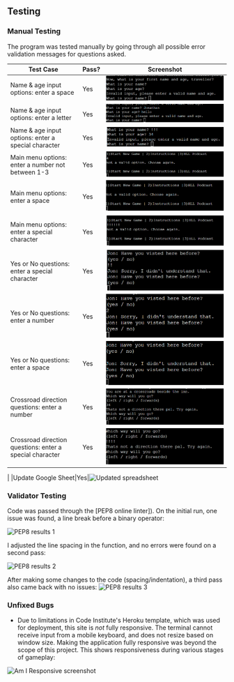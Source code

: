 ## Testing 

### Manual Testing
The program was tested manually by going through all possible error validation messages for questions asked.


| Test Case | Pass? | Screenshot |
|-----------|-------|------------|
|Name & age input options: enter a space|Yes|![Successful error message](/documents/testing/name-input-error-1.png)|
|Name & age input options: enter a letter|Yes|![Successful error message](/documents/testing/name-input-error-2.png)|
|Name & age input options: enter a special character|Yes|![Successful error message](/documents/testing/name-input-error-3.png)|
|Main menu options: enter a number not between 1-3|Yes|![Successful error message](/documents/testing/main-menu-input-error.png)|
|Main menu options: enter a space |Yes|![Successful error message](/documents/testing/main-menu-input-error.2.png)|
|Main menu options: enter a special character |Yes|![Successful error message](/documents/testing/main-menu-input-error.3.png)|
|Yes or No questions: enter a special character|Yes|![Successful error message](/documents/testing/yes-no-error.png)|
|Yes or No questions: enter a number|Yes|![Successful error message](/documents/testing/yes-no-error.2.png)|
|Yes or No questions: enter a space|Yes|![Successful error message](/documents/testing/yes-no-error.3.png)|
|Crossroad direction questions: enter a number|Yes|![Successful error message](/documents/testing/crossroads-error.png)|
|Crossroad direction questions: enter a special character|Yes|![Successful error message](/documents/testing/crossroads-error.2.png)|
|
|Update Google Sheet|Yes|![Updated spreadsheet](documentation/testing/high_score_sheet.png)



### Validator Testing 
Code was passed through the [PEP8 online linter]). On the initial run, one issue was found, a line break before a binary operator:

![PEP8 results 1]()

I adjusted the line spacing in the function, and no errors were found on a second pass:

![PEP8 results 2]()

After making some changes to the code (spacing/indentation), a third pass also came back with no issues:
![PEP8 results 3]()


### Unfixed Bugs

- Due to limitations in Code Institute's Heroku template, which was used for deployment, this site is *not* fully responsive. The terminal cannot receive input from a mobile keyboard, and does not resize based on window size. Making the application fully responsive was beyond the scope of this project. This shows responsiveness during various stages of gameplay: 

![Am I Responsive screenshot]()
